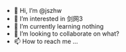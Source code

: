 - 👋 Hi, I’m @jszhw
- 👀 I’m interested in 剑网3
- 🌱 I’m currently learning nothing
- 💞️ I’m looking to collaborate on what?
- 📫 How to reach me ...

<!---
jszhw/jszhw is a ✨ special ✨ repository because its `README.md` (this file) appears on your GitHub profile.
You can click the Preview link to take a look at your changes.
--->
